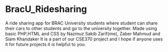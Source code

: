 # BracU_Ridesharing
A ride sharing app for BRAC University students where student can share their cars to other students and go to the university together.
Made using basic PHP,HTML and CSS by Nazmuz Sakib Zarif(me), Zaber Mahmud and Siam Khandaker
It is a part of our CSE370 project and I hope if anyone uses it for future projects it is helpful to you.
